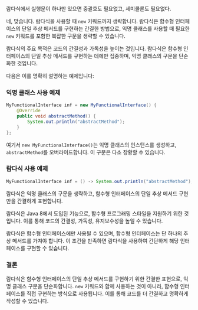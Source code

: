 람다식에서 실행문이 하나만 있으면 중괄호도 필요없고, 세미콜론도 필요없다.


네, 맞습니다. 람다식을 사용할 때 `new` 키워드까지 생략합니다. 람다식은 함수형 인터페이스의 단일 추상 메서드를 구현하는 간결한 방법으로, 익명 클래스를 사용할 때 필요한 `new` 키워드를 포함한 복잡한 구문을 생략할 수 있습니다.

람다식의 주요 목적은 코드의 간결성과 가독성을 높이는 것입니다. 람다식은 함수형 인터페이스의 단일 추상 메서드를 구현하는 데에만 집중하며, 익명 클래스의 구문을 단순화한 것입니다.

다음은 이를 명확히 설명하는 예제입니다:

### 익명 클래스 사용 예제

```java
MyFunctionalInterface inf = new MyFunctionalInterface() {
    @Override
    public void abstractMethod() {
        System.out.println("abstractMethod");
    }
};
```

여기서 `new MyFunctionalInterface()`는 익명 클래스의 인스턴스를 생성하고, `abstractMethod`를 오버라이드합니다. 이 구문은 다소 장황할 수 있습니다.

### 람다식 사용 예제

```java
MyFunctionalInterface inf = () -> System.out.println("abstractMethod");
```

람다식은 익명 클래스의 구문을 생략하고, 함수형 인터페이스의 단일 추상 메서드 구현만을 간결하게 표현합니다.

람다식은 Java 8에서 도입된 기능으로, 함수형 프로그래밍 스타일을 지원하기 위한 것입니다. 이를 통해 코드의 간결성, 가독성, 유지보수성을 높일 수 있습니다.

람다식은 함수형 인터페이스에만 사용될 수 있으며, 함수형 인터페이스는 단 하나의 추상 메서드를 가져야 합니다. 이 조건을 만족하면 람다식을 사용하여 간단하게 해당 인터페이스를 구현할 수 있습니다.

### 결론

람다식은 함수형 인터페이스의 단일 추상 메서드를 구현하기 위한 간결한 표현으로, 익명 클래스 구문을 단순화합니다. `new` 키워드와 함께 사용하는 것이 아니라, 함수형 인터페이스를 직접 구현하는 방식으로 사용됩니다. 이를 통해 코드를 더 간결하고 명확하게 작성할 수 있습니다.